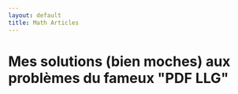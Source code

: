 ```yaml
---
layout: default
title: Math Articles
---
```


# Mes solutions (bien moches) aux problèmes du fameux "PDF LLG"


